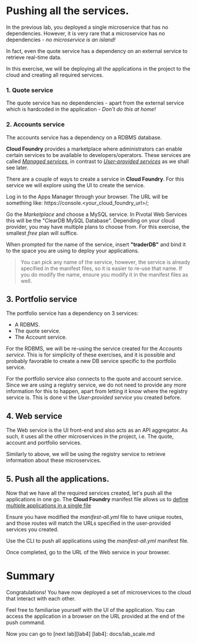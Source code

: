 # Pushing all the services.

In the previous lab, you deployed a single microservice that has no dependencies. However, it is very rare that a microservice has no dependencies - *no microservice is an island!*

In fact, even the quote service has a dependency on an external service to retrieve real-time data.

In this exercise, we will be deploying all the applications in the project to the cloud and creating all required services.

### 1. Quote service
The quote service has no dependencies - apart from the external service which is hardcoded in the application - *Don't do this at home!*

### 2. Accounts service
The accounts service has a dependency on a RDBMS database.

**Cloud Foundry** provides a marketplace where administrators can enable certain services to be available to developers/operators. These services are called [*Managed services*](http://docs.pivotal.io/pivotalcf/devguide/services/#managed-services), in contrast to [*User-provided services*](http://docs.pivotal.io/pivotalcf/devguide/services/#user-provided-services) as we shall see later.

There are a couple of ways to create a service in **Cloud Foundry**. For this service we will explore using the UI to create the service.

Log in to the Apps Manager through your browser. The URL will be something like: https://console.&lt;your_cloud_foundry_url&gt;/;

Go the *Marketplace* and choose a MySQL service. In Pivotal Web Services this will be the "ClearDB MySQL Database". Depending on your cloud provider, you may have multiple plans to choose from. For this exercise, the smallest *free* plan will suffice.

When prompted for the name of the service, insert **"traderDB"** and bind it to the space you are using to deploy your applications.

> You can pick any name of the service, however, the service is already specified in the manifest files, so it is easier to re-use that name. If you do modify the name, ensure you modify it in the manifest files as well.

## 3. Portfolio service

The portfolio service has a dependency on 3 services:

- A RDBMS.
- The quote service.
- The Account service.

For the RDBMS, we will be re-using the service created for the *Accounts service*. This is for simplicity of these exercises, and it is possible and probably favorable to create a new DB service specific to the portfolio service.

For the portfolio service also connects to the quote and account service. Since we are using a registry service, we do not need to provide any more information for this to happen, apart from letting it know where the registry service is. This is done vi the *User-provided service* you created before.

## 4. Web service
The Web service is the UI front-end and also acts as an API aggregator. As such, it uses all the other microservices in the project, i.e. The quote, account and portfolio services.

Similarly to above, we will be using the registry service to retrieve information about these microservices.


## 5. Push all the applications.

Now that we have all the required services created, let's push all the applications in one go. The **Cloud Foundry** manifest file allows us to [define multiple applications in a single file](http://docs.pivotal.io/pivotalcf/devguide/deploy-apps/manifest.html#multi-apps)

Ensure you have modified the *manifest-all.yml* file to have unique routes, and those routes will match the URLs specified in the user-provided services you created.

Use the CLI to push all applications using the *manifest-all.yml* manifest file.

Once completed, go to the URL of the Web service in your browser.

# Summary
Congratulations! You have now deployed a set of microservices to the cloud that interact with each other.

Feel free to familiarise yourself with the UI of the application. You can access the application in a browser on the URL provided at the end of the push command.

Now you can go to [next lab][lab4]
[lab4]: docs/lab_scale.md
